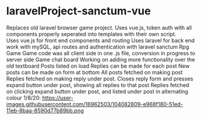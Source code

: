 # laravelProject-sanctum-vue
Replaces old laravel browser game project. Uses vue.js, token auth with all components properly 
seperated into templates with their own script.    
    Uses vue.js for front end components and routing
    Uses laravel for back end work with mySQL, api routes and authentication with laravel sanctum
    Rpg Game
        Game code was all client side in one .js file, conversion in progress to server side
    Game chat board
        Working on adding more functionality over the old textboard
        Posts listed on load
        Replies can be made for each post
        New posts can be made on form at bottom
        All posts fetched on making post
        Replies fetched on making reply under post. Closes reply form and presses expand button under post, showing
          all replies to that post
        Replies fetched on clicking expand button under post, and listed under post in alternating colour
        1/8/20:
          https://user-images.githubusercontent.com/16962503/104082809-e968f180-51ed-11eb-8baa-8590d77b89bb.png
